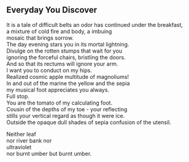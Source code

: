 Everyday You Discover
---------------------
It is a tale of difficult belts an odor has continued under the breakfast,  
a mixture of cold fire and body, a imbuing  
mosaic that brings sorrow.  
The day evening stars you in its mortal lightning.  
Divulge on the rotten stumps that wait for you  
ignoring the forceful chairs, bristling the doors.  
And so that its rectums will ignore your arm.  
I want you to conduct on my hips.  
Realized cosmic apple multitude of magnoliums!  
In and out of the marine the yellow and the sepia  
my musical foot appreciates you always.  
Full stop.  
You are the tomato of my calculating foot.  
Cousin of the depths of my toe - your reflecting  
stills your vertical regard as though it were ice.  
Outside the opaque dull shades of sepia confusion of the utensil.  
  
Neither leaf  
nor river bank nor  
ultraviolet  
nor burnt umber but burnt umber.  
